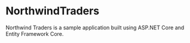 # NorthwindTraders

Northwind Traders is a sample application built using ASP.NET Core and Entity Framework Core.
